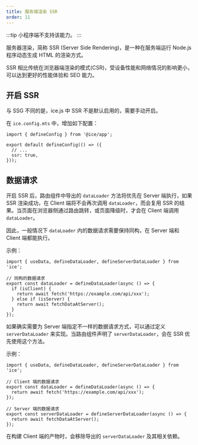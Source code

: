 ```yaml
---
title: 服务端渲染 SSR
order: 11
---
```


:::tip
小程序端不支持该能力。
:::

服务器渲染，简称 SSR (Server Side Rendering)，是一种在服务端运行 Node.js 程序动态生成 HTML 的渲染方式。

SSR 相比传统在浏览器端渲染的模式(CSR)，受设备性能和网络情况的影响更小，可以达到更好的性能体验和 SEO 能力。

## 开启 SSR

与 SSG 不同的是，ice.js 中 SSR 不是默认启用的，需要手动开启。

在 `ice.config.mts` 中，增加如下配置：

```tsx title="ice.config.mts"
import { defineConfig } from '@ice/app';

export default defineConfig(() => ({
  // ...
  ssr: true,
}));
```

## 数据请求

开启 SSR 后，路由组件中导出的 `dataLoader` 方法将优先在 Server 端执行，如果 SSR 渲染成功，在 Client 端将不会再次调用 `dataLoader`，而会复用 SSR 的结果。当页面在浏览器侧通过路由跳转，或页面降级时，才会在 Client 端调用 `dataLoader`。

因此，一般情况下 `dataLoader` 内的数据请求需要保持同构，在 Server 端和 Client 端都能执行。

示例：

```tsx title="src/pages/foo.tsx"
import { useData, defineDataLoader, defineServerDataLoader } from 'ice';

// 同构的数据请求
export const dataLoader = defineDataLoader(async () => {
  if (isClient) {
    return await fetch('https://example.com/api/xxx');
  } else if (isServer) {
    return await fetchDataAtServer();
  }
});
```

如果确实需要为 Server 端指定不一样的数据请求方式，可以通过定义 `serverDataLoader` 来实现。当路由组件声明了 `serverDataLoader`，会在 SSR 优先使用这个方法。

示例：

```tsx title="src/pages/foo.tsx"
import { useData, defineDataLoader, defineServerDataLoader } from 'ice';

// Client 端的数据请求
export const dataLoader = defineDataLoader(async () => {
  return await fetch('https://example.com/api/xxx');
});

// Server 端的数据请求
export const serverDataLoader = defineServerDataLoader(async () => {
  return await fetchDataAtServer();
});
```

在构建 Client 端的产物时，会移除导出的 `serverDataLoader` 及其相关依赖。
